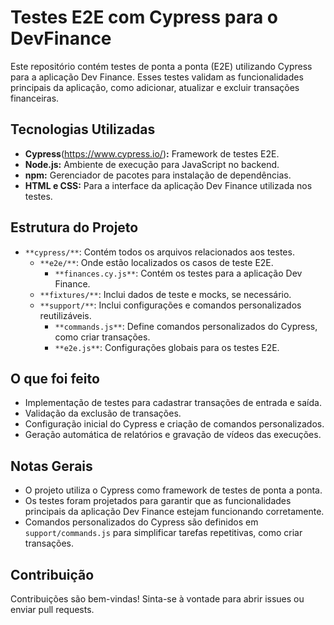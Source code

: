 # Testes E2E com Cypress para o DevFinance

Este repositório contém testes de ponta a ponta (E2E) utilizando Cypress para a aplicação Dev Finance. Esses testes validam as funcionalidades principais da aplicação, como adicionar, atualizar e excluir transações financeiras.

## Tecnologias Utilizadas

-   **Cypress**(https://www.cypress.io/)**:** Framework de testes E2E.
-   **Node.js:** Ambiente de execução para JavaScript no backend.  
-   **npm:** Gerenciador de pacotes para instalação de dependências.   
-   **HTML e CSS:** Para a interface da aplicação Dev Finance utilizada nos testes.

## Estrutura do Projeto

-   `**cypress/**`: Contém todos os arquivos relacionados aos testes.    
    -   `**e2e/**`: Onde estão localizados os casos de teste E2E.        
        -   `**finances.cy.js**`: Contém os testes para a aplicação Dev Finance.            
    -   `**fixtures/**`: Inclui dados de teste e mocks, se necessário.        
    -   `**support/**`: Inclui configurações e comandos personalizados reutilizáveis.        
        -   `**commands.js**`: Define comandos personalizados do Cypress, como criar transações.            
        -   `**e2e.js**`: Configurações globais para os testes E2E.    
 

## O que foi feito

-   Implementação de testes para cadastrar transações de entrada e saída.    
-   Validação da exclusão de transações.    
-   Configuração inicial do Cypress e criação de comandos personalizados.    
-   Geração automática de relatórios e gravação de vídeos das execuções.

## Notas Gerais

-   O projeto utiliza o Cypress como framework de testes de ponta a ponta.    
-   Os testes foram projetados para garantir que as funcionalidades principais da aplicação Dev Finance estejam funcionando corretamente.    
-   Comandos personalizados do Cypress são definidos em `support/commands.js` para simplificar tarefas repetitivas, como criar transações.

## Contribuição
Contribuições são bem-vindas! Sinta-se à vontade para abrir issues ou enviar pull requests.

